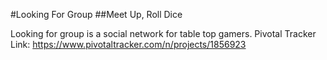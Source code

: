 #Looking For Group
##Meet Up, Roll Dice

Looking for group is a social network for table top gamers.
Pivotal Tracker Link: https://www.pivotaltracker.com/n/projects/1856923
